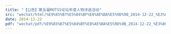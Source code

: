 ```yaml
---
title: "【公告】第五届MOTSS论坛年度人物评选活动"
src: "wechat/html/%E9%85%B7%E5%84%BF%E8%AE%BA%E5%9D%9B_2014-12-22_%E3%80%90%E5%85%AC%E5%91%8A%E3%80%91%E7%AC%AC%E4%BA%94%E5%B1%8AMOTSS%E8%AE%BA%E5%9D%9B%E5%B9%B4%E5%BA%A6%E4%BA%BA%E7%89%A9%E8%AF%84%E9%80%89%E6%B4%BB%E5%8A%A8.html"
date: 2014-12-22
pdf: "wechat/pdf/%E9%85%B7%E5%84%BF%E8%AE%BA%E5%9D%9B_2014-12-22_%E3%80%90%E5%85%AC%E5%91%8A%E3%80%91%E7%AC%AC%E4%BA%94%E5%B1%8AMOTSS%E8%AE%BA%E5%9D%9B%E5%B9%B4%E5%BA%A6%E4%BA%BA%E7%89%A9%E8%AF%84%E9%80%89%E6%B4%BB%E5%8A%A8.pdf"
---
```

